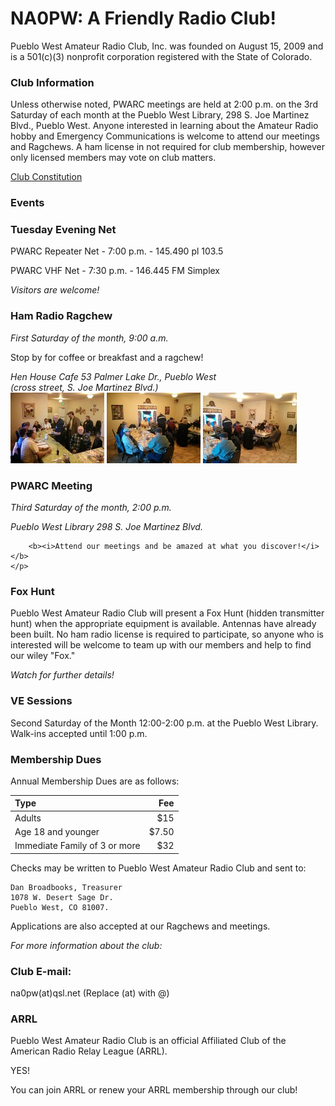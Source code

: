 NA0PW: A Friendly Radio Club!
=============================

Pueblo West Amateur Radio Club, Inc. was founded on August 15, 2009 and is a 501(c)(3) nonprofit corporation registered with the State of Colorado.

### Club Information ###

Unless otherwise noted, PWARC meetings are held at 2:00 p.m. on the 3rd Saturday of each month at the Pueblo West Library, 298 S. Joe Martinez Blvd., Pueblo West. Anyone interested in learning about the Amateur Radio hobby and Emergency Communications is welcome to attend our meetings and Ragchews. A ham license in not required for club membership, however only licensed members may vote on club matters.

[Club Constitution](#constitution)


### Events ###

<div class="bs-callout bs-callout-info">
	<h3>Tuesday Evening Net</h3>
	<p>PWARC Repeater Net - 7:00 p.m. - 145.490 pl 103.5</p>
	<p>PWARC VHF Net - 7:30 p.m. - 146.445 FM Simplex</p>
	<i>Visitors are welcome!</i>
</div>

<div class="bs-callout bs-callout-info">
	<h3>Ham Radio Ragchew</h3>
	<i>First Saturday of the month, 9:00 a.m.</i>
	<p>Stop by for coffee or breakfast and a ragchew!
	<address>
		Hen House Cafe
		53 Palmer Lake Dr., Pueblo West
	</address>
	<i>(cross street, S. Joe Martinez Blvd.)</i>
	<!--<iframe width="425" height="350" frameborder="0" scrolling="no" marginheight="0" marginwidth="0" src="https://www.google.com/maps/ms?msa=0&amp;msid=200628238361302084680.0004e842cda56b6291ee6&amp;ie=UTF8&amp;t=m&amp;ll=38.317359,-104.73689&amp;spn=0,0&amp;output=embed"></iframe><br /><small>View <a href="https://www.google.com/maps/ms?msa=0&amp;msid=200628238361302084680.0004e842cda56b6291ee6&amp;ie=UTF8&amp;t=m&amp;ll=38.317359,-104.73689&amp;spn=0,0&amp;source=embed" style="color:#0000FF;text-align:left">Hen House Cafe</a> in a larger map</small>-->
	<div class="gallery">
		<a href="images/IMG_20131102_085906.jpg"><img src="images/mIMG_20131102_085906.jpg"></a>
		<a href="images/IMG_20131102_085928.jpg"><img src="images/mIMG_20131102_085928.jpg"></a>
		<a href="images/IMG_20131102_085931.jpg"><img src="images/mIMG_20131102_085931.jpg"></a>
	</div>
	</p>
</div>

<div class="bs-callout bs-callout-info">
	<h3>PWARC Meeting</h2>
	<p>
		<i>Third Saturday of the month, 2:00 p.m.</i><br />
		<address>
		Pueblo West Library
		298 S. Joe Martinez Blvd.
		</address>

		<b><i>Attend our meetings and be amazed at what you discover!</i></b>
	</p>
</div>

<div class="bs-callout bs-callout-info">
	<h3>Fox Hunt</h3>
	<p>Pueblo West Amateur Radio Club will present a Fox Hunt (hidden transmitter hunt) when the appropriate equipment is available. Antennas have already been built. No ham radio license is required to participate, so anyone who is interested will be welcome to team up with our members and help to find our wiley "Fox."</p>
	<i>Watch for further details!</i>
</div>

### VE Sessions ###

Second Saturday of the Month 12:00-2:00 p.m. at the Pueblo West Library. Walk-ins accepted until 1:00 p.m.

### Membership Dues ###

Annual Membership Dues are as follows:

|Type|Fee|
|:---|---:|
|Adults|$15|
|Age 18 and younger|$7.50|
|Immediate Family of 3 or more|$32|

Checks may be written to Pueblo West Amateur Radio Club and sent to: 

    Dan Broadbooks, Treasurer
    1078 W. Desert Sage Dr.
    Pueblo West, CO 81007. 
    
Applications are also accepted at our Ragchews and meetings.

*For more information about the club:*

### Club E-mail: ###
na0pw(at)qsl.net (Replace (at) with @)

  
### ARRL ###

Pueblo West Amateur Radio Club is an official Affiliated Club of the American Radio Relay League (ARRL).

YES!

You can join ARRL or renew your ARRL membership through our club!
